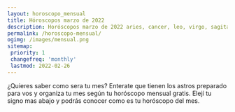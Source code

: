 ```yaml
---
layout: horoscopo_mensual
title: Hóroscopos marzo de 2022
description: Horóscopos marzo de 2022 aries, cancer, leo, virgo, sagitario, capricornio, escorpio, libra, piscis, acuario, geminis, tauro.
permalink: /horoscopo-mensual/
ogimg: /images/mensual.png
sitemap:
 priority: 1
 changefreq: 'monthly'
 lastmod: 2022-02-26
---
```

¿Quieres saber como sera tu mes? Enterate que tienen los astros preparado para vos y organiza tu mes según tu horóscopo mensual gratis. Elejí tu signo mas abajo y podrás conocer como es tu horóscopo del mes.